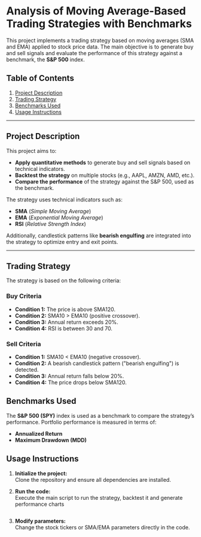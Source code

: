 # Analysis of Moving Average-Based Trading Strategies with Benchmarks

This project implements a trading strategy based on moving averages (SMA and EMA) applied to stock price data. The main objective is to generate buy and sell signals and evaluate the performance of this strategy against a benchmark, the **S&P 500** index.

## Table of Contents
1. [Project Description](#project-description)
2. [Trading Strategy](#trading-strategy)
3. [Benchmarks Used](#benchmarks-used)
4. [Usage Instructions](#usage-instructions)

---

## Project Description
This project aims to:
- **Apply quantitative methods** to generate buy and sell signals based on technical indicators.
- **Backtest the strategy** on multiple stocks (e.g., AAPL, AMZN, AMD, etc.).
- **Compare the performance** of the strategy against the S&P 500, used as the benchmark.

The strategy uses technical indicators such as:
- **SMA** (*Simple Moving Average*)
- **EMA** (*Exponential Moving Average*)
- **RSI** (*Relative Strength Index*)

Additionally, candlestick patterns like **bearish engulfing** are integrated into the strategy to optimize entry and exit points.

---

## Trading Strategy

The strategy is based on the following criteria:

### Buy Criteria
- **Condition 1:** The price is above SMA120.
- **Condition 2:** SMA10 > EMA10 (positive crossover).
- **Condition 3:** Annual return exceeds 20%.
- **Condition 4:** RSI is between 30 and 70.

### Sell Criteria
- **Condition 1:** SMA10 < EMA10 (negative crossover).
- **Condition 2:** A bearish candlestick pattern ("bearish engulfing") is detected.
- **Condition 3:** Annual return falls below 20%.
- **Condition 4:** The price drops below SMA120.


## Benchmarks Used

The **S&P 500 (SPY)** index is used as a benchmark to compare the strategy’s performance. Portfolio performance is measured in terms of:

- **Annualized Return**
- **Maximum Drawdown (MDD)**

## Usage Instructions

1. **Initialize the project:**  
   Clone the repository and ensure all dependencies are installed.

2. **Run the code:**  
   Execute the main script to run the strategy, backtest it  and generate performance charts
   ```  python backtesting.py
   
4. **Modify parameters:**  
   Change the stock tickers or SMA/EMA parameters directly in the code.

